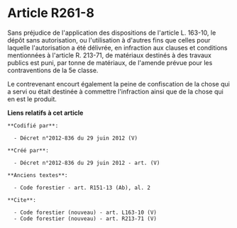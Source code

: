 # Article R261-8

Sans préjudice de l'application des dispositions de l'article L. 163-10, le dépôt sans autorisation, ou l'utilisation à
d'autres fins que celles pour laquelle l'autorisation a été délivrée, en infraction aux clauses et conditions mentionnées à
l'article R. 213-71, de matériaux destinés à des travaux publics est puni, par tonne de matériaux, de l'amende prévue pour
les contraventions de la 5e classe.

Le contrevenant encourt également la peine de confiscation de la chose qui a servi ou était destinée à commettre l'infraction
ainsi que de la chose qui en est le produit.

**Liens relatifs à cet article**

	**Codifié par**:

	  - Décret n°2012-836 du 29 juin 2012 (V)

	**Créé par**:

	  - Décret n°2012-836 du 29 juin 2012 - art. (V)

	**Anciens textes**:

	  - Code forestier - art. R151-13 (Ab), al. 2

	**Cite**:

	  - Code forestier (nouveau) - art. L163-10 (V)
	  - Code forestier (nouveau) - art. R213-71 (V)
